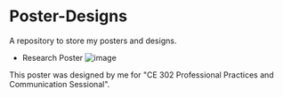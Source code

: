 # Poster-Designs
A repository to store my posters and designs.


- Research Poster
![image](https://user-images.githubusercontent.com/109035609/213922527-be28d503-63cd-44d3-81e4-ee062bbed106.png)

This poster was designed by me for "CE 302 Professional Practices and Communication Sessional".

